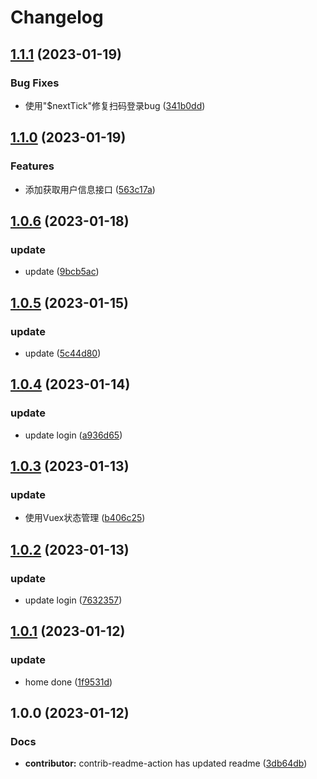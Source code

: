 # Changelog

## [1.1.1](https://github.com/School-of-Website-Engineering/Knock-Ding-Yanxuan/compare/v1.1.0...v1.1.1) (2023-01-19)


### Bug Fixes

* 使用"$nextTick"修复扫码登录bug ([341b0dd](https://github.com/School-of-Website-Engineering/Knock-Ding-Yanxuan/commit/341b0dd409df852430fd41246ec9cd5bba806e16))

## [1.1.0](https://github.com/School-of-Website-Engineering/Knock-Ding-Yanxuan/compare/v1.0.6...v1.1.0) (2023-01-19)


### Features

* 添加获取用户信息接口 ([563c17a](https://github.com/School-of-Website-Engineering/Knock-Ding-Yanxuan/commit/563c17a87f97515bc33d5e45426efcee425ec42d))

## [1.0.6](https://github.com/School-of-Website-Engineering/Knock-Ding-Yanxuan/compare/v1.0.5...v1.0.6) (2023-01-18)


### update

* update ([9bcb5ac](https://github.com/School-of-Website-Engineering/Knock-Ding-Yanxuan/commit/9bcb5ac2bc3a543a14b3972877910ecfe0b758bf))

## [1.0.5](https://github.com/School-of-Website-Engineering/Knock-Ding-Yanxuan/compare/v1.0.4...v1.0.5) (2023-01-15)


### update

* update ([5c44d80](https://github.com/School-of-Website-Engineering/Knock-Ding-Yanxuan/commit/5c44d804a64dd6eed9ee25638164a3d205a92b6b))

## [1.0.4](https://github.com/School-of-Website-Engineering/Knock-Ding-Yanxuan/compare/v1.0.3...v1.0.4) (2023-01-14)


### update

* update login ([a936d65](https://github.com/School-of-Website-Engineering/Knock-Ding-Yanxuan/commit/a936d651aee8e2e931505b698209256e41c91489))

## [1.0.3](https://github.com/School-of-Website-Engineering/Knock-Ding-Yanxuan/compare/v1.0.2...v1.0.3) (2023-01-13)


### update

* 使用Vuex状态管理 ([b406c25](https://github.com/School-of-Website-Engineering/Knock-Ding-Yanxuan/commit/b406c254c9d7af03ff5b29778cd51c4625004c05))

## [1.0.2](https://github.com/School-of-Website-Engineering/Knock-Ding-Yanxuan/compare/v1.0.1...v1.0.2) (2023-01-13)


### update

* update login ([7632357](https://github.com/School-of-Website-Engineering/Knock-Ding-Yanxuan/commit/7632357144d4eb370a672e4bdd8871f0f4ec9844))

## [1.0.1](https://github.com/School-of-Website-Engineering/Knock-Ding-Yanxuan/compare/v1.0.0...v1.0.1) (2023-01-12)


### update

* home done ([1f9531d](https://github.com/School-of-Website-Engineering/Knock-Ding-Yanxuan/commit/1f9531de36162751c45602fdbd7dc3f577cdc13e))

## 1.0.0 (2023-01-12)


### Docs

* **contributor:** contrib-readme-action has updated readme ([3db64db](https://github.com/School-of-Website-Engineering/Knock-Ding-Yanxuan/commit/3db64db944d0e60bf1a0bd536bce02424b2ffa47))
